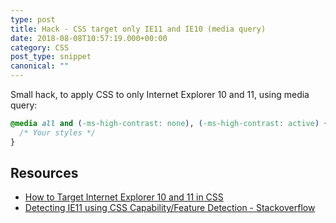 ```yaml
---
type: post
title: Hack - CSS target only IE11 and IE10 (media query)
date: 2018-08-08T10:57:19.000+00:00
category: CSS
post_type: snippet
canonical: ""
---
```


Small hack, to apply CSS to only Internet Explorer 10 and 11, using media query:

```css
@media all and (-ms-high-contrast: none), (-ms-high-contrast: active) {
  /* Your styles */
}
```

## Resources

- [How to Target Internet Explorer 10 and 11 in CSS](https://philipnewcomer.net/2014/04/target-internet-explorer-10-11-css/)
- [Detecting IE11 using CSS Capability/Feature Detection - Stackoverflow](https://stackoverflow.com/questions/18907131/detecting-ie11-using-css-capability-feature-detection)

